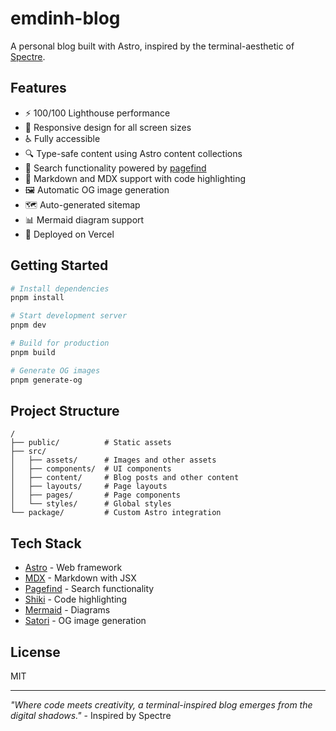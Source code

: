 # emdinh-blog

A personal blog built with Astro, inspired by the terminal-aesthetic of [Spectre](https://github.com/louisescher/spectre).

## Features

- ⚡️ 100/100 Lighthouse performance
- 📱 Responsive design for all screen sizes
- ♿ Fully accessible
- 🔍 Type-safe content using Astro content collections
- 🔎 Search functionality powered by [pagefind](https://pagefind.app)
- 📝 Markdown and MDX support with code highlighting
- 🖼️ Automatic OG image generation
- 🗺️ Auto-generated sitemap
- 📊 Mermaid diagram support
- 🚀 Deployed on Vercel

## Getting Started

```bash
# Install dependencies
pnpm install

# Start development server
pnpm dev

# Build for production
pnpm build

# Generate OG images
pnpm generate-og
```

## Project Structure

```
/
├── public/          # Static assets
├── src/
│   ├── assets/      # Images and other assets
│   ├── components/  # UI components
│   ├── content/     # Blog posts and other content
│   ├── layouts/     # Page layouts
│   ├── pages/       # Page components
│   └── styles/      # Global styles
└── package/         # Custom Astro integration
```

## Tech Stack

- [Astro](https://astro.build) - Web framework
- [MDX](https://mdxjs.com) - Markdown with JSX
- [Pagefind](https://pagefind.app) - Search functionality
- [Shiki](https://shiki.matsu.io) - Code highlighting
- [Mermaid](https://mermaid.js.org) - Diagrams
- [Satori](https://github.com/vercel/satori) - OG image generation

## License

MIT

---

*"Where code meets creativity, a terminal-inspired blog emerges from the digital shadows."* - Inspired by Spectre